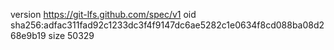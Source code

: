 version https://git-lfs.github.com/spec/v1
oid sha256:adfac311fad92c1233dc3f4f9147dc6ae5282c1e0634f8cd088ba08d268e9b19
size 50329
